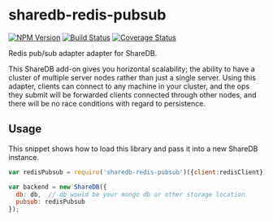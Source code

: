 # sharedb-redis-pubsub

  [![NPM Version](https://img.shields.io/npm/v/sharedb-redis-pubsub.svg)](https://npmjs.org/package/sharedb-redis-pubsub)
  [![Build Status](https://travis-ci.org/share/sharedb-redis-pubsub.svg?branch=master)](https://travis-ci.org/share/sharedb-redis-pubsub)
  [![Coverage Status](https://coveralls.io/repos/github/share/sharedb-redis-pubsub/badge.svg?branch=master)](https://coveralls.io/github/share/sharedb-redis-pubsub?branch=master)

Redis pub/sub adapter adapter for ShareDB.

This ShareDB add-on gives you horizontal scalability; the ability to have a cluster of multiple server nodes rather than just a single server. Using this adapter, clients can connect to any machine in your cluster, and the ops they submit will be forwarded clients connected through other nodes, and there will be no race conditions with regard to persistence.

## Usage

This snippet shows how to load this library and pass it into a new ShareDB instance.

```js
var redisPubsub = require('sharedb-redis-pubsub')({client:redisClient}); // Redis client being an existing redis client connection

var backend = new ShareDB({
  db: db,  // db would be your mongo db or other storage location
  pubsub: redisPubsub
});
```
